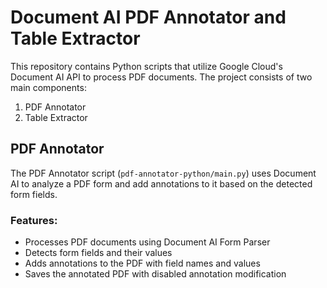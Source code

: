 # Document AI PDF Annotator and Table Extractor

This repository contains Python scripts that utilize Google Cloud's Document AI API to process PDF documents. The project consists of two main components:

1. PDF Annotator
2. Table Extractor

## PDF Annotator

The PDF Annotator script (`pdf-annotator-python/main.py`) uses Document AI to analyze a PDF form and add annotations to it based on the detected form fields.

### Features:
- Processes PDF documents using Document AI Form Parser
- Detects form fields and their values
- Adds annotations to the PDF with field names and values
- Saves the annotated PDF with disabled annotation modification



